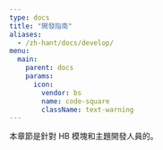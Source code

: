 ```yaml
---
type: docs
title: "開發指南"
aliases:
  - /zh-hant/docs/develop/
menu:
  main:
    parent: docs
    params:
      icon:
        vendor: bs
        name: code-square
        className: text-warning
---
```


本章節是針對 HB 模塊和主題開發人員的。

<!--more-->
